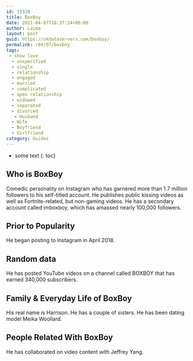 ```yaml
---
id: 15338
title: BoxBoy
date: 2021-04-07T16:37:24+00:00
author: Laima
layout: post
guid: https://ukdataservers.com/boxboy/
permalink: /04/07/boxboy
tags:
 - show love
  - unspecified
  - single
  - relationship
  - engaged
  - married
  - complicated
  - open relationship
  - widowed
  - separated
  - divorced
   - Husband
  - Wife
  - Boyfriend
  - Girlfriend
category: Guides
---
```


* some text
{: toc}


## Who is BoxBoy
                  
                  
                  
Comedic personality on Instagram who has garnered more than 1.7 million followers to his self-titled account. He publishes public kissing videos as well as Fortnite-related, but non-gaming videos. He has a secondary account called imboxboy, which has amassed nearly 100,000 followers.
                  
              
            
              
            
                
                
                
## Prior to Popularity
                  
                  
                  
He began posting to Instagram in April 2018. 
                  
              
            
              
            
                
                
                
## Random data
                  
                  
                  
He has posted YouTube videos on a channel called BOXBOY that has earned 340,000 subscribers.
                  
              
            
              
            
                
                
                
## Family & Everyday Life of BoxBoy
                  
                  
                  
His real name is Harrison. He has a couple of sisters. He has been dating model Meika Woollard.
                  
              
            
              
            
                
                
                
## People Related With BoxBoy
                  
                  
                  
He has collaborated on video content with Jeffrey Yang.
                  
              
            
              
            
                
              
            
              
              
            
            
              
            
          
          
          